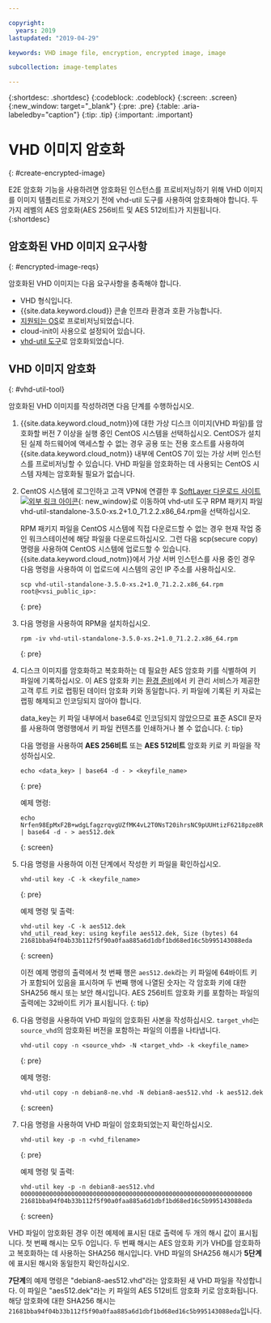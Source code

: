 ```yaml
---

copyright:
  years: 2019
lastupdated: "2019-04-29"

keywords: VHD image file, encryption, encrypted image, image

subcollection: image-templates

---
```


{:shortdesc: .shortdesc}
{:codeblock: .codeblock}
{:screen: .screen}
{:new_window: target="_blank"}
{:pre: .pre}
{:table: .aria-labeledby="caption"}
{:tip: .tip}
{:important: .important}


# VHD 이미지 암호화 
{: #create-encrypted-image}

E2E 암호화 기능을 사용하려면 암호화된 인스턴스를 프로비저닝하기 위해 VHD 이미지를 이미지 템플리트로 가져오기 전에 vhd-util 도구를 사용하여 암호화해야 합니다. 두 가지 레벨의 AES 암호화(AES 256비트 및 AES 512비트)가 지원됩니다.
{:shortdesc}

## 암호화된 VHD 이미지 요구사항
{: #encrypted-image-reqs}

암호화된 VHD 이미지는 다음 요구사항을 충족해야 합니다.

* VHD 형식입니다.
* {{site.data.keyword.cloud}} 콘솔 인프라 환경과 호환 가능합니다.
* [지원되는 OS](/docs/infrastructure/image-templates/?topic=image-templates-preparing-and-importing-images#preparing-and-importing-images)로 프로비저닝되었습니다.
* cloud-init이 사용으로 설정되어 있습니다.
* [vhd-util 도구](/docs/infrastructure/image-templates?topic=image-templates-create-encrypted-image#vhd-util-tool)로 암호화되었습니다.

## VHD 이미지 암호화
{: #vhd-util-tool}

암호화된 VHD 이미지를 작성하려면 다음 단계를 수행하십시오.

1. {{site.data.keyword.cloud_notm}}에 대한 가상 디스크 이미지(VHD 파일)를 암호화할 버전 7 이상을 실행 중인 CentOS 시스템을 선택하십시오. CentOS가 설치된 실제 하드웨어에 액세스할 수 없는 경우 공용 또는 전용 호스트를 사용하여 {{site.data.keyword.cloud_notm}} 내부에 CentOS 7이 있는 가상 서버 인스턴스를 프로비저닝할 수 있습니다. VHD 파일을 암호화하는 데 사용되는 CentOS 시스템 자체는 암호화될 필요가 없습니다.

2. CentOS 시스템에 로그인하고 고객 VPN에 연결한 후 [SoftLayer 다운로드 사이트 ![외부 링크 아이콘](../../icons/launch-glyph.svg "외부 링크 아이콘")](http://downloads.service.softlayer.com/citrix/xen/){: new_window}로 이동하여  vhd-util 도구 RPM 패키지 파일 vhd-util-standalone-3.5.0-xs.2+1.0_71.2.2.x86_64.rpm을 선택하십시오.   

   RPM 패키지 파일을 CentOS 시스템에 직접 다운로드할 수 없는 경우 현재 작업 중인 워크스테이션에 해당 파일을 다운로드하십시오. 그런 다음 scp(secure copy) 명령을 사용하여 CentOS 시스템에 업로드할 수 있습니다. {{site.data.keyword.cloud_notm}}에서 가상 서버 인스턴스를 사용 중인 경우 다음 명령을 사용하여 이 업로드에 시스템의 공인 IP 주소를 사용하십시오.

   ```
   scp vhd-util-standalone-3.5.0-xs.2+1.0_71.2.2.x86_64.rpm root@<vsi_public_ip>:
   ```
   {: pre}

3. 다음 명령을 사용하여 RPM을 설치하십시오.

   ```
   rpm -iv vhd-util-standalone-3.5.0-xs.2+1.0_71.2.2.x86_64.rpm
   ```
   {: pre}

4. 디스크 이미지를 암호화하고 복호화하는 데 필요한 AES 암호화 키를 식별하여 키 파일에 기록하십시오. 이 AES 암호화 키는 [환경 준비](/docs/infrastructure/image-templates?topic=image-templates-using-end-to-end-e2e-encryption-to-provision-an-encrypted-instance#preparing-your-environment)에서 키 관리 서비스가 제공한 고객 루트 키로 랩핑된 데이터 암호화 키와 동일합니다. 키 파일에 기록된 키 자료는 랩핑 해제되고 인코딩되지 않아야 합니다. 

   data_key는 키 파일 내부에서 base64로 인코딩되지 않았으므로 표준 ASCII 문자를 사용하여 명령행에서 키 파일 컨텐츠를 인쇄하거나 볼 수 없습니다. 
   {: tip}

   다음 명령을 사용하여 **AES 256비트** 또는 **AES 512비트** 암호화 키로 키 파일을 작성하십시오. 
   
   ```
   echo <data_key> | base64 -d - > <keyfile_name>
   ```
   {: pre} 

   예제 명령:

   ```
   echo Nrfen98EpMxF2B+wdgLfagzrqvgUZfMK4vL2T0NsT20ihrsNC9pUUHtizF6218pze8RLCgQ6kwxuE58IWLzgDA== | base64 -d - > aes512.dek
   ```
   {: screen}

5. 다음 명령을 사용하여 이전 단계에서 작성한 키 파일을 확인하십시오.

   ```
   vhd-util key -C -k <keyfile_name>
   ```
   {: pre}

   예제 명령 및 출력:

   ```
   vhd-util key -C -k aes512.dek
   vhd_util_read_key: using keyfile aes512.dek, Size (bytes) 64
   21681bba94f04b33b112f5f90a0faa885a6d1dbf1bd68ed16c5b995143088eda
   ```
   {: screen}

   이전 예제 명령의 출력에서 첫 번째 행은 `aes512.dek`라는 키 파일에 64바이트 키가 포함되어 있음을 표시하며 두 번째 행에 나열된 숫자는 각 암호화 키에 대한 SHA256 해시 또는 보안 해시입니다. AES 256비트 암호화 키를 포함하는 파일의 출력에는 32바이트 키가 표시됩니다.
   {: tip} 

6. 다음 명령을 사용하여 VHD 파일의 암호화된 사본을 작성하십시오. `target_vhd`는 `source_vhd`의 암호화된 버전을 포함하는 파일의 이름을 나타냅니다.

   ```
   vhd-util copy -n <source_vhd> -N <target_vhd> -k <keyfile_name>
   ```
   {: pre}    

   예제 명령:

   ```
   vhd-util copy -n debian8-ne.vhd -N debian8-aes512.vhd -k aes512.dek
   ```
   {: screen}

7. 다음 명령을 사용하여 VHD 파일이 암호화되었는지 확인하십시오.

   ```
   vhd-util key -p -n <vhd_filename>
   ```
   {: pre}

   예제 명령 및 출력:

   ```
   vhd-util key -p -n debian8-aes512.vhd
   0000000000000000000000000000000000000000000000000000000000000000
   21681bba94f04b33b112f5f90a0faa885a6d1dbf1bd68ed16c5b995143088eda
   ```
   {: screen}

VHD 파일이 암호화된 경우 이전 예제에 표시된 대로 출력에 두 개의 해시 값이 표시됩니다. 첫 번째 해시는 모두 0입니다. 두 번째 해시는 AES 암호화 키가 VHD를 암호화하고 복호화하는 데 사용하는 SHA256 해시입니다. VHD 파일의 SHA256 해시가 **5단계**에 표시된 해시와 동일한지 확인하십시오.

**7단계**의 예제 명령은 "debian8-aes512.vhd"라는 암호화된 새 VHD 파일을 작성합니다. 이 파일은 "aes512.dek"라는 키 파일의 AES 512비트 암호화 키로 암호화됩니다. 해당 암호화에 대한 SHA256 해시는 `21681bba94f04b33b112f5f90a0faa885a6d1dbf1bd68ed16c5b995143088eda`입니다.
